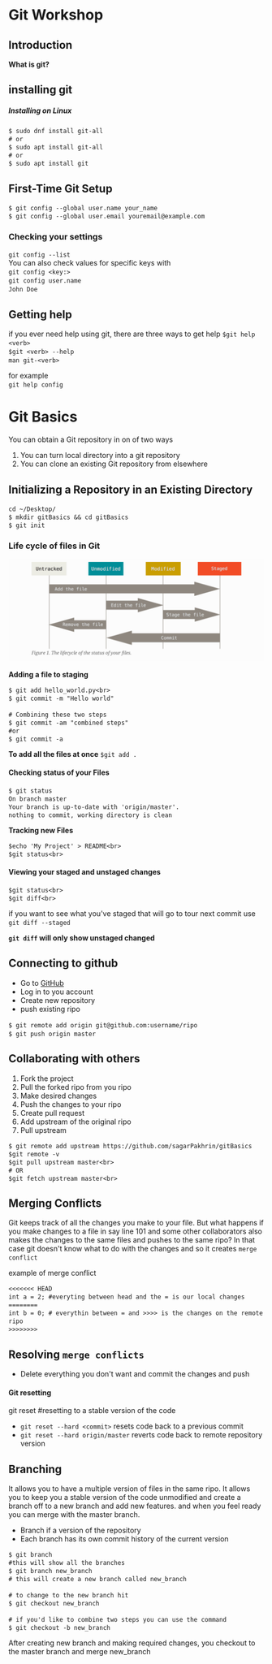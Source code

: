 # Git Workshop

## Introduction
**What is git?**


## installing git
##### Installing on Linux
```shell
$ sudo dnf install git-all
# or
$ sudo apt install git-all
# or
$ sudo apt install git
```

## First-Time Git Setup
```$ git config --list --show-origin
$ git config --global user.name your_name
$ git config --global user.email youremail@example.com
```


### Checking your settings
`git config --list`<br>
You can also check values for specific keys with<br> `git config <key:>`<br>
`git config user.name`<br>
`John Doe`<br>


## Getting help
if you ever need help using git, there are three ways to get help
`$git help <verb>`<br>
`$git <verb> --help`<br>
`man git-<verb>`


for example<br>
`git help config`<br>


# Git Basics
You can obtain a Git repository in on of two ways
1. You can turn local directory into a git repository
2. You can clone an existing Git repository from elsewhere

## Initializing a Repository in an Existing Directory
```shell$ 
cd ~/Desktop/
$ mkdir gitBasics && cd gitBasics
$ git init
```

### Life cycle of files in Git
<img src="./images/workflow.PNG">

**Adding a file to staging**<br>
```shell
$ git add hello_world.py<br>
$ git commit -m "Hello world"

# Combining these two steps
$ git commit -am "combined steps"
#or 
$ git commit -a
```

**To add all the files at once**
`$git add .`


#### Checking status of your Files
```shell
$ git status
On branch master
Your branch is up-to-date with 'origin/master'.
nothing to commit, working directory is clean
```


**Tracking new Files**
```shell
$echo 'My Project' > README<br>
$git status<br>
```

#### Viewing your staged and unstaged changes


```shell
$git status<br>
$git diff<br>
```

if you want to see what you've staged that will go to tour next commit use <br>
```git diff --staged```<br>

**`git diff` will only show unstaged changed**


## Connecting to github
* Go to [GitHub](http://github.com) 
* Log in to you account
* Create new repository
* push existing ripo 

`$ git remote add origin git@github.com:username/ripo`<br>
`$ git push origin master`<br>


## Collaborating with others 
1. Fork the project
2. Pull the forked ripo from you ripo
3. Make desired changes
4. Push the changes to your ripo
5. Create pull request
6. Add upstream of the original ripo
7. Pull upstream

```shell
$ git remote add upstream https://github.com/sagarPakhrin/gitBasics
$git remote -v
$git pull upstream master<br>
# OR
$git fetch upstream master<br>
```


## Merging Conflicts
Git keeps track of all the changes you make to your file. But what happens if you make changes to a
file in say line 101 and some other collaborators also makes the changes to the same files and
pushes to the same ripo? In that case git doesn't know what to do with the changes and so it creates
`merge conflict`

example of merge conflict
```shell
<<<<<<< HEAD 
int a = 2; #everyting between head and the = is our local changes
========
int b = 0; # everythin between = and >>>> is the changes on the remote ripo
>>>>>>>>

```
Resolving `merge conflicts`
---
* Delete everything you don't want and commit the changes and push


#### Git resetting
git reset #resetting to a stable version of the code
- `git reset --hard <commit>` resets code back to a previous commit
- `git reset --hard origin/master` reverts code back to remote repository version


## Branching
It allows you to have a multiple version of files in the same ripo. It allows you to keep you a
stable version of the code unmodified and create a branch off to a new branch and add new features.
and when you feel ready you can merge with the master branch.

* Branch if a version of the repository
* Each branch has its own commit history of the current version

```shell
$ git branch 
#this will show all the branches
$ git branch new_branch
# this will create a new branch called new_branch 

# to change to the new branch hit
$ git checkout new_branch

# if you'd like to combine two steps you can use the command
$ git checkout -b new_branch
```

After creating new branch and making required changes, you checkout to the master branch and merge
new_branch
